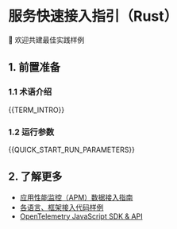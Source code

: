 # 服务快速接入指引（Rust）

👏 欢迎共建最佳实践样例

## 1. 前置准备

### 1.1 术语介绍

{{TERM_INTRO}}

### 1.2 运行参数

{{QUICK_START_RUN_PARAMETERS}}


## 2. 了解更多

* [应用性能监控（APM）数据接入指南]({{APM_ACCESS_URL}})
* [各语言、框架接入代码样例]({{ECOSYSTEM_REPOSITORY_URL}})
* [OpenTelemetry JavaScript SDK & API](https://opentelemetry.io/zh/docs/languages/rust/)
